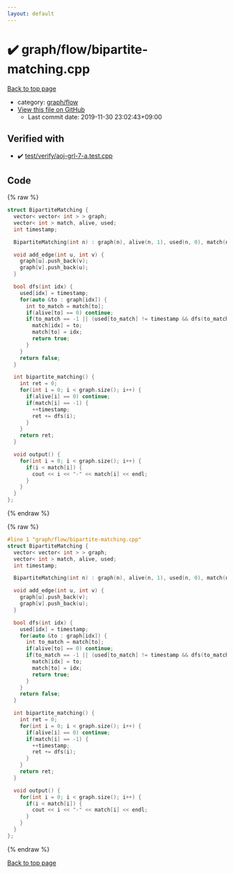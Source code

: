 ```yaml
---
layout: default
---
```


<!-- mathjax config similar to math.stackexchange -->
<script type="text/javascript" async
  src="https://cdnjs.cloudflare.com/ajax/libs/mathjax/2.7.5/MathJax.js?config=TeX-MML-AM_CHTML">
</script>
<script type="text/x-mathjax-config">
  MathJax.Hub.Config({
    TeX: { equationNumbers: { autoNumber: "AMS" }},
    tex2jax: {
      inlineMath: [ ['$','$'] ],
      processEscapes: true
    },
    "HTML-CSS": { matchFontHeight: false },
    displayAlign: "left",
    displayIndent: "2em"
  });
</script>

<script type="text/javascript" src="https://cdnjs.cloudflare.com/ajax/libs/jquery/3.4.1/jquery.min.js"></script>
<script src="https://cdn.jsdelivr.net/npm/jquery-balloon-js@1.1.2/jquery.balloon.min.js" integrity="sha256-ZEYs9VrgAeNuPvs15E39OsyOJaIkXEEt10fzxJ20+2I=" crossorigin="anonymous"></script>
<script type="text/javascript" src="../../../assets/js/copy-button.js"></script>
<link rel="stylesheet" href="../../../assets/css/copy-button.css" />


# :heavy_check_mark: graph/flow/bipartite-matching.cpp

<a href="../../../index.html">Back to top page</a>

* category: <a href="../../../index.html#2af6c4bb6ad7cfa010303133dc15971f">graph/flow</a>
* <a href="{{ site.github.repository_url }}/blob/master/graph/flow/bipartite-matching.cpp">View this file on GitHub</a>
    - Last commit date: 2019-11-30 23:02:43+09:00




## Verified with

* :heavy_check_mark: <a href="../../../verify/test/verify/aoj-grl-7-a.test.cpp.html">test/verify/aoj-grl-7-a.test.cpp</a>


## Code

<a id="unbundled"></a>
{% raw %}
```cpp
struct BipartiteMatching {
  vector< vector< int > > graph;
  vector< int > match, alive, used;
  int timestamp;

  BipartiteMatching(int n) : graph(n), alive(n, 1), used(n, 0), match(n, -1), timestamp(0) {}

  void add_edge(int u, int v) {
    graph[u].push_back(v);
    graph[v].push_back(u);
  }

  bool dfs(int idx) {
    used[idx] = timestamp;
    for(auto &to : graph[idx]) {
      int to_match = match[to];
      if(alive[to] == 0) continue;
      if(to_match == -1 || (used[to_match] != timestamp && dfs(to_match))) {
        match[idx] = to;
        match[to] = idx;
        return true;
      }
    }
    return false;
  }

  int bipartite_matching() {
    int ret = 0;
    for(int i = 0; i < graph.size(); i++) {
      if(alive[i] == 0) continue;
      if(match[i] == -1) {
        ++timestamp;
        ret += dfs(i);
      }
    }
    return ret;
  }

  void output() {
    for(int i = 0; i < graph.size(); i++) {
      if(i < match[i]) {
        cout << i << "-" << match[i] << endl;
      }
    }
  }
};


```
{% endraw %}

<a id="bundled"></a>
{% raw %}
```cpp
#line 1 "graph/flow/bipartite-matching.cpp"
struct BipartiteMatching {
  vector< vector< int > > graph;
  vector< int > match, alive, used;
  int timestamp;

  BipartiteMatching(int n) : graph(n), alive(n, 1), used(n, 0), match(n, -1), timestamp(0) {}

  void add_edge(int u, int v) {
    graph[u].push_back(v);
    graph[v].push_back(u);
  }

  bool dfs(int idx) {
    used[idx] = timestamp;
    for(auto &to : graph[idx]) {
      int to_match = match[to];
      if(alive[to] == 0) continue;
      if(to_match == -1 || (used[to_match] != timestamp && dfs(to_match))) {
        match[idx] = to;
        match[to] = idx;
        return true;
      }
    }
    return false;
  }

  int bipartite_matching() {
    int ret = 0;
    for(int i = 0; i < graph.size(); i++) {
      if(alive[i] == 0) continue;
      if(match[i] == -1) {
        ++timestamp;
        ret += dfs(i);
      }
    }
    return ret;
  }

  void output() {
    for(int i = 0; i < graph.size(); i++) {
      if(i < match[i]) {
        cout << i << "-" << match[i] << endl;
      }
    }
  }
};


```
{% endraw %}

<a href="../../../index.html">Back to top page</a>

